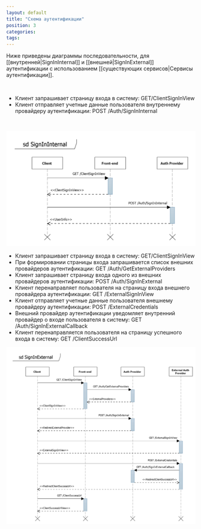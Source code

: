 ```yaml
---
layout: default
title: "Схема аутентификации"
position: 3
categories: 
tags: 
---
```


Ниже приведены диаграммы последовательности, для [[внутренней|SignInInternal]] и [[внешней|SignInExternal]] аутентификации с использованием [[существующих сервисов|Сервисы аутентификации]].

   

* Клиент запрашивает страницу входа в систему: GET/ClientSignInView
* Клиент отправляет учетные данные пользователя внутреннему провайдеру аутентификации: POST /Auth/SignInInternal

 

![](SignInInternal.png)

* Клиент запрашивает страницу входа в систему: GET/ClientSignInView
* При формировании страницы входа запрашивается список внешних провайдеров аутентификации: GET /Auth/GetExternalProviders
* Клиент запрашивает страницу входа одного из внешних провайдеров аутентификации: POST /Auth/SignInExternal
* Клиент перенаправляет пользователя на страницу входа внешнего провайдера аутентификации: GET /ExternalSignInView
* Клиент отправляет учетные данные пользователя внешнему провайдеру аутентификации: POST /ExternalCredentials
* Внешний провайдер аутентификации уведомляет внутренний провайдер о входе пользователя в систему: GET /Auth/SignInExternalCallback
* Клиент перенаправляется пользователя на страницу успешного входа в систему: GET /ClientSuccessUrl

![](SignInExternal.png)

 

 

